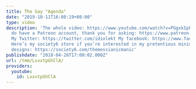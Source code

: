 ```yaml
---
title: The Gay "Agenda"
date: "2019-10-11T16:08:19+08:00"
type: video
description: 'The whole video: https://www.youtube.com/watch?v=PGgxkIpPbAM Yes, I
  do have a Patreon account, thank you for asking: https://www.patreon.com/themessianicmanic
  My Twitter: https://twitter.com/idiolekt My facebook: https://www.facebook.com/themessianicmanic/
  Here’s my society6 store if you’re interested in my pretentious minimalist poster
  designs: https://society6.com/themessianicmanic'
publishdate: "2018-04-26T17:00:02.000Z"
url: /tmm/LxxxtpGhClA/
providers:
  youtube:
    id: LxxxtpGhClA
---
```

